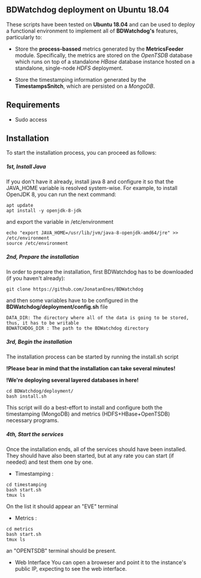 
## BDWatchdog deployment on Ubuntu 18.04
These scripts have been tested on **Ubuntu 18.04** and can be used to deploy
a functional environment to implement all of **BDWatchdog's** features,
particularly to:

* Store the **process-bassed** metrics generated by the **MetricsFeeder** 
module. Specifically, the metrics are stored on the _OpenTSDB_ database
which runs on top of a standalone _HBase_ database instance hosted on
a standalone, single-node _HDFS_ deployment.

* Store the timestamping information generated by the **TimestampsSnitch**, which
are persisted on a _MongoDB_.

## Requirements

* Sudo access

## Installation

To start the installation process, you can proceed as follows:

##### 1st, Install Java
If you don't have it already, install java 8 and configure it so that 
the JAVA_HOME variable is resolved system-wise. For example, to install 
OpenJDK 8, you can run the next command:
```
apt update
apt install -y openjdk-8-jdk
``` 
and export the variable in /etc/environment
```
echo "export JAVA_HOME=/usr/lib/jvm/java-8-openjdk-amd64/jre" >> /etc/environment
source /etc/environment
```

##### 2nd, Prepare the installation
In order to prepare the installation, first BDWatchdog has to be downloaded (if
you haven't already):
```
git clone https://github.com/JonatanEnes/BDWatchdog
``` 
and then some variables have to be configured in the **BDWatchdog/deployment/config.sh** file
```
DATA_DIR: The directory where all of the data is going to be stored, thus, it has to be writable
BDWATCHDOG_DIR : The path to the BDWatchdog directory
```

##### 3rd, Begin the installation
The installation process can be started by running the install.sh script

**!Please bear in mind that the installation can take several minutes!**

**!We're deploying several layered databases in here!**
```
cd BDWatchdog/deployment/
bash install.sh
```
This script will do a best-effort to install and configure both the 
timestamping (MongoDB) and metrics (HDFS+HBase+OpenTSDB) necessary programs.

##### 4th, Start the services
Once the installation ends, all of the services should have been installed. 
They should have also been started, but at any rate you can start (if needed) 
and test them one by one.

* Timestamping :
```
cd timestamping
bash start.sh
tmux ls
``` 
On the list it should appear an "EVE" terminal

* Metrics :
```
cd metrics
bash start.sh
tmux ls
```
an "OPENTSDB" terminal should be present.

* Web Interface
You can open a broweser and point it to the instance's public IP, expecting
to see the web interface.
